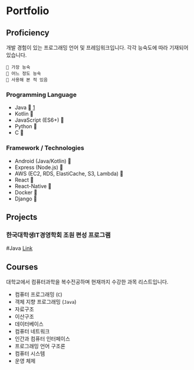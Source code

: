 # Portfolio



## Proficiency
개발 경험이 있는 프로그래밍 언어 및 프레임워크입니다. 
각각 능숙도에 따라 기재되어 있습니다.
```
🥇 가장 능숙
🥈 어느 정도 능숙
🥉 사용해 본 적 있음
```

### Programming Language
- Java 🥇 [1](#한국대학생IT경영학회&32;조원&32;편성&32;프로그램)
- Kotlin 🥇
- JavaScript (ES6+) 🥇
- Python 🥇
- C 🥈

### Framework / Technologies
- Android (Java/Kotlin) 🥇
- Express (Node.js) 🥇
- AWS (EC2, RDS, ElastiCache, S3, Lambda) 🥈
- React 🥈
- React-Native 🥈
- Docker 🥉
- Django 🥉



## Projects
### 한국대학생IT경영학회 조원 편성 프로그램 
#Java 
[Link](https://github.com/etture/KUSITMS-MemberSorter)





## Courses
대학교에서 컴퓨터과학을 복수전공하며 현재까지 수강한 과목 리스트입니다.

- 컴퓨터 프로그래밍 (`C`)
- 객체 지향 프로그래밍 (`Java`)
- 자료구조
- 이산구조
- 데이터베이스
- 컴퓨터 네트워크
- 인간과 컴퓨터 인터페이스
- 프로그래밍 언어 구조론
- 컴퓨터 시스템
- 운영 체제

